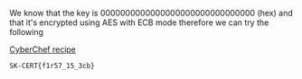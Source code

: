 We know that the key is 0000000000000000000000000000000 (hex) and that it's encrypted using AES with ECB mode therefore we can try the following

[CyberChef recipe](https://cyberchef.org/#recipe=AES_Decrypt(%7B'option':'Hex','string':'0000000000000000000000000000000'%7D,%7B'option':'Hex','string':''%7D,'ECB/NoPadding','Raw','Raw',%7B'option':'Hex','string':''%7D,%7B'option':'Hex','string':''%7D)&input=qgAyCY81C5BTL/OeLcG/ZPPENrFYM5/C4IF9DTzLLk8) 

``SK-CERT{f1r57_15_3cb}``
